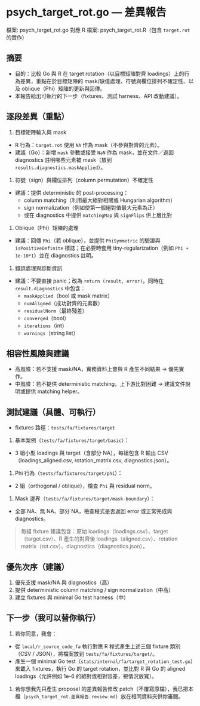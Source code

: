 # psych_target_rot.go — 差異報告

檔案: psych_target_rot.go
對應 R 檔案: psych_target_rot.R（包含 `target.rot` 的實作）

## 摘要

- 目的：比較 Go 與 R 在 target rotation（以目標矩陣對齊 loadings）上的行為差異，重點在於目標矩陣的 mask/缺值處理、符號與欄位排列不確定性、以及 oblique（Phi）矩陣的更新與回傳。
- 本報告給出可執行的下一步（fixtures、測試 harness、API 改動建議）。

## 逐段差異（重點）

1. 目標矩陣輸入與 mask

- R 行為：`target.rot` 使用 `NA` 作為 mask（不參與對齊的元素）。
- 建議（Go）：新增 `mask` 參數或接受 `NaN` 作為 mask，並在文件／返回 diagnostics 註明哪些元素被 mask（放到 `results.diagnostics.maskApplied`）。

1. 符號（sign）與欄位排列（column permutation）不確定性

- 建議：提供 deterministic 的 post-processing：
  - column matching（利用最大絕對相關或 Hungarian algorithm）
  - sign normalization（例如使第一個絕對值最大元素為正）
  - 或在 diagnostics 中提供 `matchingMap` 與 `signFlips` 供上層比對

1. Oblique（Phi）矩陣的處理

- 建議：回傳 `Phi`（若 oblique），並提供 `PhiSymmetric` 的驗證與 `isPositiveDefinite` 標誌；在必要時套用 tiny-regularization（例如 `Phi + 1e-10*I`）並在 diagnostics 註明。

1. 錯誤處理與診斷資訊

- 建議：不要直接 panic；改為 `return (result, error)`。同時在 `result.diagnostics` 中包含：
  - `maskApplied`（bool 或 mask matrix）
  - `numAligned`（成功對齊的元素數）
  - `residualNorm`（最終殘差）
  - `converged`（bool）
  - `iterations`（int）
  - `warnings`（string list）

## 相容性風險與建議

- 高風險：若不支援 mask/NA，實務資料上會與 R 產生不同結果 → 優先實作。
- 中風險：若不提供 deterministic matching，上下游比對困難 → 建議文件說明或提供 matching helper。

## 測試建議（具體、可執行）

- fixtures 路徑：`tests/fa/fixtures/target`

1. 基本案例（`tests/fa/fixtures/target/basic`）：

- 3 組小型 loadings 與 target（含部分 NA），每組包含 R 輸出 CSV（loadings_aligned.csv, rotation_matrix.csv, diagnostics.json）。

1. Phi 行為（`tests/fa/fixtures/target/phi`）：

- 2 組（orthogonal / oblique），檢查 `Phi` 與 residual norm。

1. Mask 邊界（`tests/fa/fixtures/target/mask-boundary`）：

- 全部 NA、無 NA、部分 NA，檢查程式是否返回 error 或正常完成與 diagnostics。

> 每組 fixture 建議包含：原始 loadings（loadings.csv）、target（target.csv）、R 產生的對齊後 loadings（aligned.csv）、rotation matrix（rot.csv）、diagnostics（diagnostics.json）。

## 優先次序（建議）

1. 優先支援 mask/NA 與 diagnostics（高）
1. 提供 deterministic column matching / sign normalization（中高）
1. 建立 fixtures 與 minimal Go test harness（中）

## 下一步（我可以替你執行）

1. 若你同意，我會：

- 從 `local/r_source_code_fa` 執行對應 R 程式產生上述三個 fixture 類別（CSV / JSON），將檔案放到 `tests/fa/fixtures/target/`。
- 產生一個 minimal Go test（`stats/internal/fa/target_rotation_test.go`）來載入 fixtures，執行 Go 的 target rotation，並比對 R 與 Go 的 aligned loadings（允許例如 1e-6 的絕對或相對容差，視情況放寬）。

1. 若你想我先只產生 proposal 的差異報告修改 patch（不覆寫原檔），我已把本檔（`psych_target_rot.差異報告.review.md`）放在相同資料夾供你審閱。
